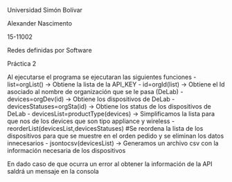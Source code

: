 Universidad Simón Bolívar

Alexander Nascimento

15-11002

Redes definidas por Software 

Práctica 2

Al ejecutarse el programa se ejecutaran las siguientes funciones
    - list=orgList() -> Obtiene la lista de la API_KEY
    - id=orgId(list) -> Obtiene el Id asociado al nombre de organización que se le pasa (DeLab)
    - devices=orgDev(id) -> Obtiene los dispositivos de DeLab
    - devicesStatuses=orgSta(id) -> Obtiene los status de los dispositivos de DeLab
    - devicesList=productType(devices) -> Simplificamos la lista para que nos de los devices que son tipo appliance y wireless
    - reorderList(devicesList,devicesStatuses) #Se reordena la lista de los dispositivos para que se muestre en el orden pedido y se eliminan los datos innecesarios
    - jsontocsv(devicesList) -> Generamos un archivo csv con la información necesaria de los dispositivos

En dado caso de que ocurra un error al obtener la información de la API saldrá un mensaje en la consola
